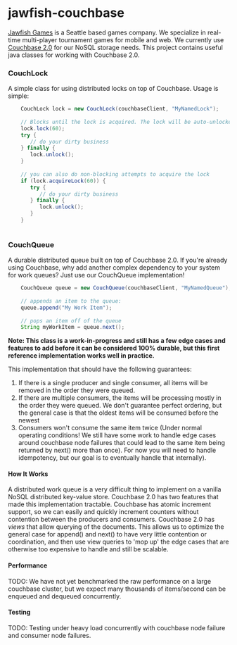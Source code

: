 jawfish-couchbase
=================

[Jawfish Games](http://www.jawfishgames.com/) is a Seattle based games company. We specialize in real-time multi-player tournament games for mobile and web. 
We currently use [Couchbase 2.0](http://couchbase.com/) for our NoSQL storage needs. This project contains useful java classes for working with Couchbase 2.0.

### CouchLock
A simple class for using distributed locks on top of Couchbase. Usage is simple:

```java
    CouchLock lock = new CouchLock(couchbaseClient, "MyNamedLock");  
    
    // Blocks until the lock is acquired. The lock will be auto-unlocked after 60 seconds
    lock.lock(60); 
    try {
       // do your dirty business
    } finally {
       lock.unlock();
    }
    
    // you can also do non-blocking attempts to acquire the lock
    if (lock.acquireLock(60)) {
       try {
          // do your dirty business
       } finally {
          lock.unlock();
       }
    }
    
```


### CouchQueue
A durable distributed queue built on top of Couchbase 2.0. If you're already using Couchbase, why add another complex 
dependency to your system for work queues? Just use our CouchQueue implementation! 

```java
    CouchQueue queue = new CouchQueue(couchbaseClient, "MyNamedQueue");
    
    // appends an item to the queue:
    queue.append("My Work Item");
    
    // pops an item off of the queue
    String myWorkItem = queue.next();    
```

**Note: This class is a work-in-progress and still has a few edge cases and features to add before it can be 
considered 100% durable, but this first reference implementation works well in practice.**  

This implementation that should have the following guarantees:

1. If there is a single producer and single consumer, all items will be removed in the order they were queued.
2. If there are multiple consumers, the items will be processing mostly in the order they were queued. We don't guarantee perfect ordering, 
   but the general case is that the oldest items will be consumed before the newest    
3. Consumers won't consume the same item twice (Under normal operating conditions! We still have some work to handle edge cases around 
   couchbase node failures that could lead to the same item being returned by next() more than once). For now you will need to handle idempotency,
   but our goal is to eventually handle that internally).

#### How It Works
A distributed work queue is a very difficult thing to implement on a vanilla NoSQL distributed key-value store. Couchbase 2.0 has two features that
made this implementation tractable. Couchbase has atomic increment support, so we can easily and quickly increment counters without contention between
the producers and consumers. Couchbase 2.0 has _views_ that allow querying of the documents. This allows us to optimize the general case for append()
and next() to have very little contention or coordination, and then use view queries to 'mop up' the edge cases that are otherwise too expensive to 
handle and still be scalable.

#### Performance
TODO: We have not yet benchmarked the raw performance on a large couchbase cluster, but we expect many thousands of items/second can be enqueued and dequeued concurrently.

#### Testing
TODO: Testing under heavy load concurrently with couchbase node failure and consumer node failures.

